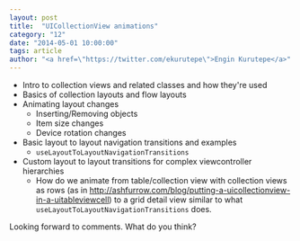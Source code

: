 ```yaml
---
layout: post
title:  "UICollectionView animations"
category: "12"
date: "2014-05-01 10:00:00"
tags: article
author: "<a href=\"https://twitter.com/ekurutepe\">Engin Kurutepe</a>"
---
```


- Intro to collection views and related classes and how they're used
- Basics of collection layouts and flow layouts 
- Animating layout changes
  - Inserting/Removing objects
  - Item size changes
  - Device rotation changes
- Basic layout to layout navigation transitions and examples
  - `useLayoutToLayoutNavigationTransitions`
- Custom layout to layout transitions for complex viewcontroller hierarchies
  - How do we animate from table/collection view with collection views as rows (as in http://ashfurrow.com/blog/putting-a-uicollectionview-in-a-uitableviewcell) to a grid detail view similar to what `useLayoutToLayoutNavigationTransitions` does.
  

Looking forward to comments. What do you think?
  



